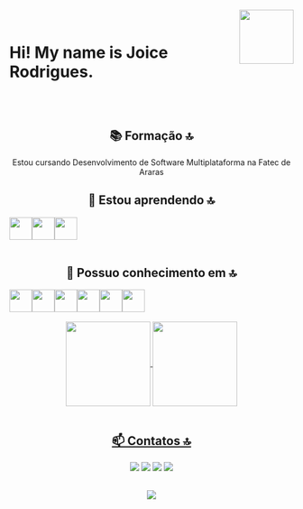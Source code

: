 
<img  align="right" width="96px" style="margin-top:-20px" src="https://i.ibb.co/F3c8qbV/metade.png">


# Hi! My name is Joice Rodrigues.
<br><br> 

<div align=center>

## 📚 Formação 🔝
Estou cursando Desenvolvimento de Software Multiplataforma na Fatec de Araras
<br>

## 🌱 Estou aprendendo 🔝
<div style="display: flex">
<img src="https://cdn.jsdelivr.net/gh/devicons/devicon/icons/java/java-original.svg" width="40" height="40"/>
<img src="https://cdn.jsdelivr.net/gh/devicons/devicon/icons/postgresql/postgresql-original-wordmark.svg" width="40" height="40" />
<img src="https://cdn.jsdelivr.net/gh/devicons/devicon/icons/javascript/javascript-original.svg" width="40" height="40" />        
</div>        
<br>

## 🌳 Possuo conhecimento em 🔝
<div style="display: flex">
 <img src="https://cdn.jsdelivr.net/gh/devicons/devicon/icons/linux/linux-original.svg" width="40" height="40"/>
 <img src="https://cdn.jsdelivr.net/gh/devicons/devicon/icons/php/php-plain.svg" widht="40" height="40" />
 <img src="https://cdn.jsdelivr.net/gh/devicons/devicon/icons/html5/html5-original-wordmark.svg" widht="40" height="40" />
<img src="https://cdn.jsdelivr.net/gh/devicons/devicon/icons/css3/css3-original-wordmark.svg" widht="40" height="40"  />
<img src="https://cdn.jsdelivr.net/gh/devicons/devicon/icons/bootstrap/bootstrap-original-wordmark.svg" widht="40" height="40"  />
<img src="https://cdn.jsdelivr.net/gh/devicons/devicon/icons/mysql/mysql-original-wordmark.svg" widht="40" height="40"  />
</div>             
  <br>
 
 <div> 
   <a href="https://github.com/joicerodrigues"> 
   <img height="150em"   align="center" src="https://github-readme-stats.vercel.app/api?username=joicerodrigues&show_icons=true&theme=tokyonight&include_all_commits=true&count_private=true"/>
   <img height="150em"  align="center" src="https://github-readme-stats.vercel.app/api/top-langs/?username=joicerodrigues&layout=compact&langs_count=7&theme=tokyonight" /> 
 </div> 
 <br> 

## 📫 Contatos 🔝

<div>
<a href="https://instagram.com/joixfr" target="_blank"><img src="https://img.shields.io/badge/-Instagram-%23E4405F?style=for-the-badge&logo=instagram&logoColor=white" target="_blank"></a>
<a href = "mailto:joicerodrigues020@gmail.com"><img src="https://img.shields.io/badge/Gmail-D14836?style=for-the-badge&logo=gmail&logoColor=white" target="_blank"></a>
<a href="https://www.linkedin.com/in/joicerodrigues000" target="_blank"><img src="https://img.shields.io/badge/-LinkedIn-%230077B5?style=for-the-badge&logo=linkedin&logoColor=white" target="_blank"></a>   
<a href="https://twitter.com/brownflxs" target="_blank"><img src="https://img.shields.io/badge/-Twitter-%230077B5?style=for-the-badge&logo=twitter&logoColor=white" target="_blank"></a>   
</div>
<br>


![](https://github.com/joicerodrigues/joicerodrigues/blob/output/github-contribution-grid-snake.svg)

</div>